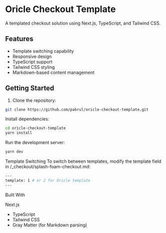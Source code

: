 # Oricle Checkout Template

A templated checkout solution using Next.js, TypeScript, and Tailwind CSS.

## Features

- Template switching capability
- Responsive design
- TypeScript support
- Tailwind CSS styling
- Markdown-based content management

## Getting Started

1. Clone the repository:
```bash
git clone https://github.com/pabrul/oricle-checkout-template.git
```

Install dependencies:
```bash
cd oricle-checkout-template
yarn install
```

Run the development server:
```bash
yarn dev
```

Template Switching
To switch between templates, modify the template field in /_checkout/splash-foam-checkout.md:
```bash
---
template: 1 # or 2 for Oricle template
---
```

Built With

Next.js
- TypeScript
- Tailwind CSS
- Gray Matter (for Markdown parsing)
